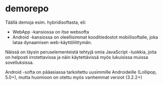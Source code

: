 # demorepo

Täällä demoja esim. hybridisoftasta, eli:

* WebApp -kansiossa on itse websofta
* Android -kansiossa on oleellisimmat kooditiedostot mobiilisoftalle, joka lataa dynaamisen web-käyttöliittymän.

Näissä on täysin peruselementeistä tehtyjä omia JavaScript -luokkia, joita on helposti irrotettavissa ja näin käytettävissä myös lukuisissa muissa sovelluksissa.

Android -softa on pääasiassa tarkoitettu uusimmille Androideille (Lollipop, 5.0+), mutta huomioon on otettu myös vanhemmat versiot (3.2.2+)
